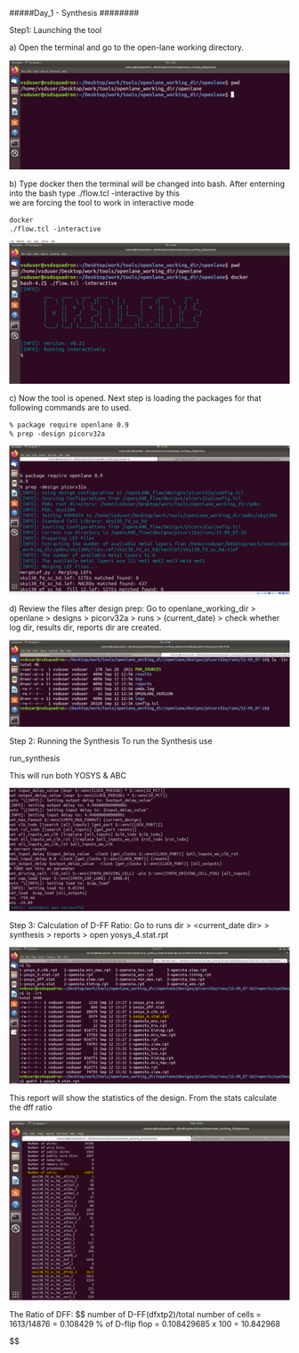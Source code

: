 #####Day_1 - Synthesis ########

Step1: Launching the tool

 a) Open the terminal and go to the open-lane working directory.
     
  ![step1_a](image1.PNG)
 
 b) Type docker then the terminal will be changed into bash. After enterning into the bash type ./flow.tcl -interactive by this  
    we are forcing the tool to work in interactive mode 
    
    docker
    ./flow.tcl -interactive

  ![step1_b](imag2.PNG)
 
 c) Now the tool is opened. Next step is loading the packages for that following commands are to used.

    % package require openlane 0.9
    % prep -design picorv32a 
 
   ![step1_c](image3.PNG)
 
 d)  Review the files after design prep:
     Go to openlane_working_dir > openlane > designs > picorv32a > runs > (current_date) > check whether log dir, results dir, reports dir are created.
     
   ![step1_d](image4.PNG)

Step 2: Running the Synthesis
 To run the Synthesis use 
     
   run_synthesis
    
 This will run both YOSYS & ABC
 
![step2](image5.PNG)

Step 3: Calculation of D-FF Ratio:
 Go to runs dir > <current_date dir> > synthesis > reports > open yosys_4.stat.rpt 

![step3](image6.PNG)
 
 This report will show the statistics of the design. From the stats calculate the dff ratio

![step3](image7.PNG)
 
 The Ratio of DFF: 
$$
  number of D-FF(dfxtp2)/total number of cells = 1613/14876 = 0.108429
  % of D-flip flop = 0.108429685 x 100 = 10.842968

$$



